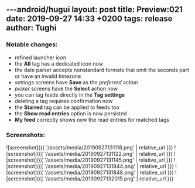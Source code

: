 ---android/hugui 
layout: post
title: Preview:021
date: 2019-09-27 14:33 +0200
tags: release
author: Tughi
---

### Notable changes:
- refined launcher icon
- the **All** tag has a dedicated icon now
- the date parser accepts nonstandard formats that omit the seconds part or have an invalid timezone
- *settings* screens have **Save** as the *preferred* action
- *picker* screens have the **Select** action now
- you can tag feeds directly in the **Tag settings**
- deleting a tag requires confirmation now
- the **Starred** tag can be applied to feeds too
- the **Show read entries** option is now persisted
- **My feed** correctly shows now the read entries for matched tags

### Screenshots:

![screenshot]({{ '/assets/media/20190927131118.png' | relative_url }})
![screenshot]({{ '/assets/media/20190927131122.png' | relative_url }})
![screenshot]({{ '/assets/media/20190927131145.png' | relative_url }})
![screenshot]({{ '/assets/media/20190927131844.png' | relative_url }})
![screenshot]({{ '/assets/media/20190927131848.png' | relative_url }})
![screenshot]({{ '/assets/media/20190927132015.png' | relative_url }})
